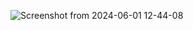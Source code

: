 
![Screenshot from 2024-06-01 12-44-08](https://github.com/Amandeepsingh25/2100290100025/assets/115578343/152744c3-8605-4a35-9cd7-a6713886d7d3)
